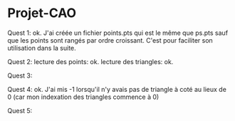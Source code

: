 # Projet-CAO



Quest 1: 
	ok.
	J'ai créée un fichier points.pts qui est le même que ps.pts sauf que les points sont rangés par ordre croissant. C'est pour faciliter son utilisation dans la suite.


Quest 2: 
	lecture des points: ok.
	lecture des triangles: ok.


Quest 3:


Quest 4: 
	ok.
	J'ai mis -1 lorsqu'il n'y avais pas de triangle à coté au lieux de 0 (car mon indexation des triangles commence à 0)


Quest 5:
